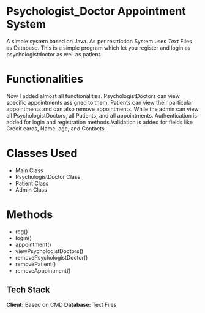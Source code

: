 
# Psychologist_Doctor Appointment System

A simple system based on Java. As per restriction System uses *Text* Files as Database.
This is a simple program which let you register and login as psychologistdoctor as well as patient.

# Functionalities
Now I added almost all functionalities. PsychologistDoctors can view specific appointments assigned to them. Patients can view their particular appointments and can also remove appointments. While the admin can view all PsychologistDoctors, all Patients, and all appointments. Authentication is added for login and registration methods.Validation is added for fields like Credit cards, Name, age, and Contacts.


# Classes Used

- Main Class
- PsychologistDoctor Class
- Patient Class
- Admin Class

# Methods
- reg()
- login()
- appointment()
- viewPsychologistDoctors()
- removePsychologistDoctor()
- removePatient()
- removeAppointment()

## Tech Stack

**Client:** Based on CMD
**Database:** Text Files

